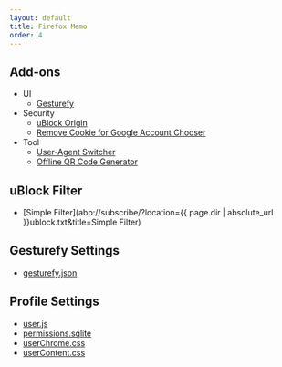 ```yaml
---
layout: default
title: Firefox Memo
order: 4
---
```

## Add-ons
- UI
    - [Gesturefy](https://addons.mozilla.org/firefox/addon/gesturefy/)
- Security
    - [uBlock Origin](https://addons.mozilla.org/firefox/addon/ublock-origin/)
    - [Remove Cookie for Google Account Chooser](https://addons.mozilla.org/firefox/addon/remove-cookie-for-google-ac/)
- Tool
    - [User-Agent Switcher](https://addons.mozilla.org/firefox/addon/user-agent-switcher-revived/)
    - [Offline QR Code Generator](https://addons.mozilla.org/ja/firefox/addon/offline-qr-code-generator/)

## uBlock Filter
- [Simple Filter](abp://subscribe/?location={{ page.dir | absolute_url }}ublock.txt&title=Simple Filter)

## Gesturefy Settings
- [gesturefy.json](gesturefy.json)

## Profile Settings
- [user.js](profile/user.js)
- [permissions.sqlite](profile/permissions.sqlite)
- [userChrome.css](profile/chrome/userChrome.css)
- [userContent.css](profile/chrome/userContent.css)
